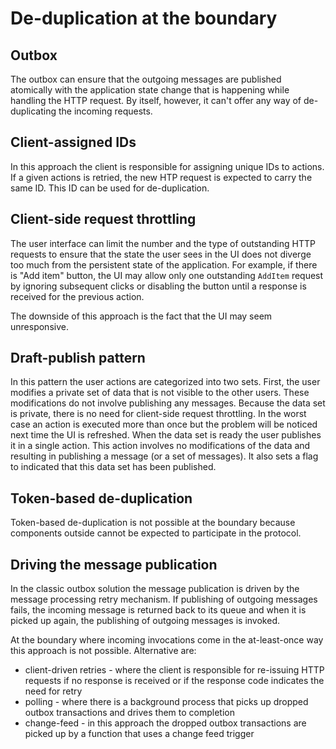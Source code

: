 # De-duplication at the boundary

## Outbox

The outbox can ensure that the outgoing messages are published atomically with the application state change that is happening while handling the HTTP request. By itself, however, it can't offer any way of de-duplicating the incoming requests.

## Client-assigned IDs

In this approach the client is responsible for assigning unique IDs to actions. If a given actions is retried, the new HTP request is expected to carry the same ID. This ID can be used for de-duplication. 

## Client-side request throttling

The user interface can limit the number and the type of outstanding HTTP requests to ensure that the state the user sees in the UI does not diverge too much from the persistent state of the application. For example, if there is "Add item" button, the UI may allow only one outstanding `AddItem` request by ignoring subsequent clicks or disabling the button until a response is received for the previous action. 

The downside of this approach is the fact that the UI may seem unresponsive.

## Draft-publish pattern

In this pattern the user actions are categorized into two sets. First, the user modifies a private set of data that is not visible to the other users. These modifications do not involve publishing any messages. Because the data set is private, there is no need for client-side request throttling. In the worst case an action is executed more than once but the problem will be noticed next time the UI is refreshed. When the data set is ready the user publishes it in a single action. This action involves no modifications of the data and resulting in publishing a message (or a set of messages). It also sets a flag to indicated that this data set has been published. 

## Token-based de-duplication

Token-based de-duplication is not possible at the boundary because components outside cannot be expected to participate in the protocol. 

## Driving the message publication

In the classic outbox solution the message publication is driven by the message processing retry mechanism. If publishing of outgoing messages fails, the incoming message is returned back to its queue and when it is picked up again, the publishing of outgoing messages is invoked.

At the boundary where incoming invocations come in the at-least-once way this approach is not possible. Alternative are:
 - client-driven retries - where the client is responsible for re-issuing HTTP requests if no response is received or if the response code indicates the need for retry
 - polling - where there is a background process that picks up dropped outbox transactions and drives them to completion
 - change-feed - in this approach the dropped outbox transactions are picked up by a function that uses a change feed trigger
